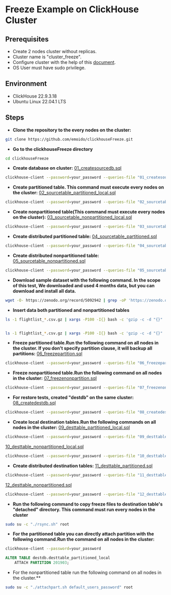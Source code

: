 # Freeze Example on ClickHouse Cluster
## Prerequisites
* Create 2 nodes cluster without replicas.
* Cluster name is "cluster_freeze".
* Configure cluster with the help of this [document](https://clickhouse.com/docs/en/guides/sre/keeper/clickhouse-keeper).
* OS User must have sudo privilege.

## Environment
* ClickHouse 22.9.3.18
* Ubuntu Linux 22.04.1 LTS

## Steps

* **Clone the repository to the every nodes on the cluster:**
```bash
git clone https://github.com/emoido/clickhouseFreeze.git
```

* **Go to the clickhouseFreeze directory**
```bash
cd clickhouseFreeze
```
* **Create database on cluster:** [01_createsourcedb.sql](https://github.com/emoido/clickhouseFreeze/blob/main/01_createsourcedb.sql)
```bash
clickhouse-client --password=your_password --queries-file "01_createsourcedb.sql"
```
	
* **Create partitioned table. This command must execute every nodes on the cluster:** [02_sourcetable_partitioned_local.sql](https://github.com/emoido/clickhouseFreeze/blob/main/02_sourcetable_partitioned_local.sql)
```bash
clickhouse-client --password=your_password --queries-file "02_sourcetable_partitioned_local.sql"
```

* **Create nonpartitioned table(This command must execute every nodes on the cluster):** [03_sourcetable_nonpartitioned_local.sql](https://github.com/emoido/clickhouseFreeze/blob/main/03_sourcetable_nonpartitioned_local.sql)
```bash
clickhouse-client --password=your_password --queries-file "03_sourcetable_nonpartitioned_local.sql"
```
*  **Create distributed partitioned table:** [04_sourcetable_partitioned.sql](https://github.com/emoido/clickhouseFreeze/blob/main/04_sourcetable_partitioned.sql)
```bash
clickhouse-client --password=your_password --queries-file "04_sourcetable_partitioned.sql"
```
*  **Create distributed nonpartitioned table:** [05_sourcetable_nonpartitioned.sql](https://github.com/emoido/clickhouseFreeze/blob/main/05_sourcetable_nonpartitioned.sql)
```bash
clickhouse-client --password=your_password --queries-file "05_sourcetable_nonpartitioned.sql"
```
* **Download sample dataset with the following command. In the scope of this test, We downloaded and used 4 months data, but you can download and install all data.**
```bash
wget -O- https://zenodo.org/record/5092942 | grep -oP 'https://zenodo.org/record/5092942/files/flightlist_\d+_\d+\.csv\.gz' | xargs wget
```
* **Insert data both partitioned and nonpartitioned tables**
```bash
ls -1 flightlist_*.csv.gz | xargs -P100 -I{} bash -c 'gzip -c -d "{}" | clickhouse-client --password=your_password --date_time_input_format best_effort --query "INSERT INTO sourcedb.sourcetable_nonpartitioned FORMAT CSVWithNames"'


ls -1 flightlist_*.csv.gz | xargs -P100 -I{} bash -c 'gzip -c -d "{}" | clickhouse-client --password=your_password --date_time_input_format best_effort --query "INSERT INTO sourcedb.sourcetable_partitioned FORMAT CSVWithNames"'
```
* **Freeze partitioned table.Run the following command on all nodes in the cluster. If you don't specify partition clause, it will backup all partitions:** [06_freezepartition.sql](https://github.com/emoido/clickhouseFreeze/blob/main/06_freezepartition.sql)
```bash
clickhouse-client --password=your_password --queries-file "06_freezepartition.sql"
```

* **Freeze nonpartitioned table.Run the following command on all nodes in the cluster:** [07_freezenonpartition.sql](https://github.com/emoido/clickhouseFreeze/blob/main/07_freezenonpartition.sql)
```bash
clickhouse-client --password=your_password --queries-file "07_freezenonpartition.sql"
```
* **For restore tests, created "destdb" on the same cluster:** [08_createdestdb.sql](https://github.com/emoido/clickhouseFreeze/blob/main/08_createdestdb.sql)
```bash
clickhouse-client --password=your_password --queries-file "08_createdestdb.sql"
```
* **Create local destination tables.Run the following commands on all nodes in the cluster:** 
[09_desttable_partitioned_local.sql](https://github.com/emoido/clickhouseFreeze/blob/main/09_desttable_partitioned_local.sql)
```bash
clickhouse-client --password=your_password --queries-file "09_desttable_partitioned_local.sql"
```
[10_desttable_nonpartitioned_local.sql](https://github.com/emoido/clickhouseFreeze/blob/main/10_desttable_nonpartitioned_local.sql)
```bash
clickhouse-client --password=your_password --queries-file "10_desttable_nonpartitioned_local.sql"
```
* **Create distributed destination tables:**
[11_desttable_partitioned.sql](https://github.com/emoido/clickhouseFreeze/blob/main/11_desttable_partitioned.sql)
```bash
clickhouse-client --password=your_password --queries-file "11_desttable_partitioned.sql"
```
[12_desttable_nonpartitioned.sql](https://github.com/emoido/clickhouseFreeze/blob/main/12_desttable_nonpartitioned.sql)
```bash
clickhouse-client --password=your_password --queries-file "12_desttable_nonpartitioned.sql"
```
* **Run the following command to copy freeze files to destination table's "detached" directory. This command must run every nodes in the cluster**
```bash
sudo su -c "./rsync.sh" root
```
* **For the partitioned table you can directly attach partition with the following command.Run the command on all nodes in the cluster:** 
```bash
clickhouse-client --password=your_password
```
```sql
ALTER TABLE destdb.desttable_partitioned_local
    ATTACH PARTITION 201903;
```
* For the nonpartitioned table run the following command on all nodes in the cluster.**
```bash
sudo su -c "./attachpart.sh default_users_password" root
```





